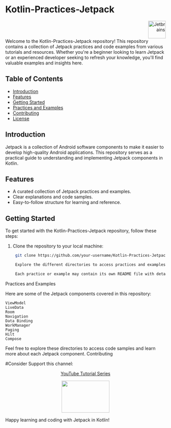# Kotlin-Practices-Jetpack

<div align="right">
<a href="https://www.jetbrains.com/" target="_blank" rel="noreferrer"><img src="https://www.jetbrains.com/company/brand/img/logo1.svg" width="55" height="55" alt="Jetbrains" /></a> 
</div>
Welcome to the Kotlin-Practices-Jetpack repository! This repository contains a collection of Jetpack practices and code examples from various tutorials and resources. Whether you're a beginner looking to learn Jetpack or an experienced developer seeking to refresh your knowledge, you'll find valuable examples and insights here.

## Table of Contents

- [Introduction](#introduction)
- [Features](#features)
- [Getting Started](#getting-started)
- [Practices and Examples](#practices-and-examples)
- [Contributing](#contributing)
- [License](#license)

## Introduction

Jetpack is a collection of Android software components to make it easier to develop high-quality Android applications. This repository serves as a practical guide to understanding and implementing Jetpack components in Kotlin.

## Features

- A curated collection of Jetpack practices and examples.
- Clear explanations and code samples.
- Easy-to-follow structure for learning and reference.

## Getting Started

To get started with the Kotlin-Practices-Jetpack repository, follow these steps:

1. Clone the repository to your local machine:

   ```bash
    git clone https://github.com/your-username/Kotlin-Practices-Jetpack.git

    Explore the different directories to access practices and examples related to specific Jetpack components.

    Each practice or example may contain its own README file with detailed instructions and code explanations.

Practices and Examples

Here are some of the Jetpack components covered in this repository:

    ViewModel
    LiveData
    Room
    Navigation
    Data Binding
    WorkManager
    Paging
    Hilt
    Compose

Feel free to explore these directories to access code samples and learn more about each Jetpack component.
Contributing

#Consider Support this channel:
<p align="center">
  <a href="https://www.youtube.com/playlist?list=PLSrm9z4zp4mGxiCHqcJybVL7GoSJ6lTTY" align="center">YouTube Tutorial Series</a>
</p>
<p align="center">
  <img src="https://i.postimg.cc/jqwbvNPN/Selectable-5.jpg" href="https://www.youtube.com/playlist?list=PLSrm9z4zp4mGxiCHqcJybVL7GoSJ6lTTY" width="150"height="100">
</p>

Happy learning and coding with Jetpack in Kotlin!
